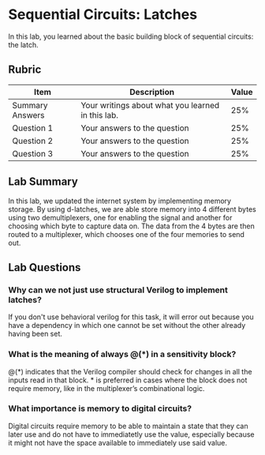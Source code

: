 # Sequential Circuits: Latches

In this lab, you learned about the basic building block of sequential circuits: the latch.

## Rubric

| Item | Description | Value |
| ---- | ----------- | ----- |
| Summary Answers | Your writings about what you learned in this lab. | 25% |
| Question 1 | Your answers to the question | 25% |
| Question 2 | Your answers to the question | 25% |
| Question 3 | Your answers to the question | 25% |

## Lab Summary
In this lab, we updated the internet system by implementing memory storage. By using d-latches, we are able store memory into 4 different bytes using two demultiplexers, one for enabling the signal and another for choosing which byte to capture data on. The data from the 4 bytes are then routed to a multiplexer, which chooses one of the four memories to send out.

## Lab Questions

###  Why can we not just use structural Verilog to implement latches?
If you don't use behavioral verilog for this task, it will error out because you have a dependency in which one cannot be set without the other already having been set.

### What is the meaning of always @(*) in a sensitivity block?
@(*) indicates that the Verilog compiler should check for changes in all the inputs read in that block. * is preferred in cases where the block does not require memory, like in the multiplexer’s combinational logic.

### What importance is memory to digital circuits?
Digital circuits require memory to be able to maintain a state that they can later use and do not have to immediatetly use the value, especially because it might not have the space available to immediately use said value.
